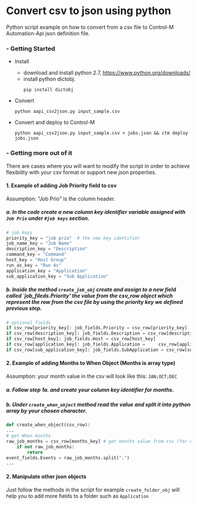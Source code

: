 # Convert csv to json using python
Python script example on how to convert from a csv file to Control-M Automation-Api json definition file.


### - Getting Started
* Install
    - download and install python 2.7, https://www.python.org/downloads/
    - install python dictobj:
        ```
        pip install dictobj
        ```

* Convert
    ```
    python aapi_csv2json.py input_sample.csv
    ```

* Convert and deploy to Control-M
    ```
    python aapi_csv2json.py input_sample.csv > jobs.json && ctm deploy jobs.json
    ```

### - Getting more out of it
There are cases where you will want to modify the script in order to achieve flexibility with your csv format or support new json properties.
#### 1. Example of adding Job Priority field to csv
Assumption: "Job Prio" is the column header.

##### a. In the code create a new column key identifier variable assigned with `Job Prio` under `#job keys` section.
```python
# job keys
priority_key = "job prio"  # the new key identifier
job_name_key = "Job Name"
description_key = "Description"
command_key = "Command"
host_key = "Host Group"
run_as_key = "Run As"
application_key = "Application"
sub_application_key = "Sub Application"
```
##### b. Inside the method `create_job_obj` create and assign to a new field called `job_fileds.Priority' the value from the csv_row object which represent the row from the csv file by using the priority key we defined previous step.
```python
# optional fields
if csv_row[priority_key]: job_fields.Priority = csv_row[priority_key]  # the new field
if csv_row[description_key]: job_fields.Description = csv_row[description_key]
if csv_row[host_key]: job_fields.Host = csv_row[host_key]
if csv_row[application_key]: job_fields.Application =     csv_row[application_key]
if csv_row[sub_application_key]: job_fields.SubApplication = csv_row[sub_application_key]
```
#### 2. Example of adding Months to When Object (Months is array type)
Assumption: your month value in the csv will look like this: `JAN;OCT;DEC`

##### a. Follow step 1a. and create your column key identifier for months.

##### b. Under `create_when_object` method read the value and split it into python array by your chosen character.
```python
def create_when_object(csv_row):
...
# get When months
raw_job_months = csv_row[months_key] # get months value from csv (for example:JAN;OCT;DEC)
    if not raw_job_months:
        return
event_fields.Events = raw_job_months.split(";")
...
```
#### 2. Manipulate other json objects
Just follow the methods in the script for example `create_folder_obj` will help you to add more fields to a folder such as `Application`

